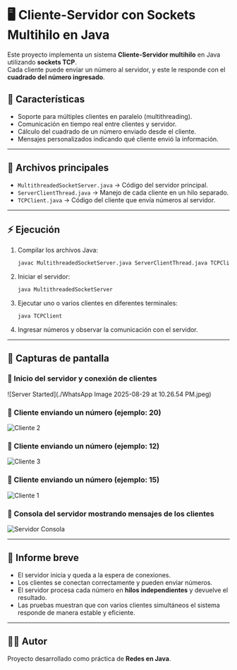 # 🖥️ Cliente-Servidor con Sockets Multihilo en Java  

Este proyecto implementa un sistema **Cliente-Servidor multihilo** en Java utilizando **sockets TCP**.  
Cada cliente puede enviar un número al servidor, y este le responde con el **cuadrado del número ingresado**.  

## 🚀 Características  
- Soporte para múltiples clientes en paralelo (multithreading).  
- Comunicación en tiempo real entre clientes y servidor.  
- Cálculo del cuadrado de un número enviado desde el cliente.  
- Mensajes personalizados indicando qué cliente envió la información.  

---

## 📂 Archivos principales  
- `MultithreadedSocketServer.java` → Código del servidor principal.  
- `ServerClientThread.java` → Manejo de cada cliente en un hilo separado.  
- `TCPClient.java` → Código del cliente que envía números al servidor.  

---

## ⚡ Ejecución  

1. Compilar los archivos Java:  
   ```bash
   javac MultithreadedSocketServer.java ServerClientThread.java TCPClient.java
   ```

2. Iniciar el servidor:  
   ```bash
   java MultithreadedSocketServer
   ```

3. Ejecutar uno o varios clientes en diferentes terminales:  
   ```bash
   java TCPClient
   ```

4. Ingresar números y observar la comunicación con el servidor.  

---

## 📸 Capturas de pantalla  

### 🔹 Inicio del servidor y conexión de clientes  
![Server Started](./WhatsApp Image 2025-08-29 at 10.26.54 PM.jpeg)  

### 🔹 Cliente enviando un número (ejemplo: 20)  
![Cliente 2](./Imagen%20de%20WhatsApp%202025-08-29%20a%20las%2015.46.59_ef525aa3.jpg)  

### 🔹 Cliente enviando un número (ejemplo: 12)  
![Cliente 3](./Imagen%20de%20WhatsApp%202025-08-29%20a%20las%2015.47.28_791d5fe1.jpg)  

### 🔹 Cliente enviando un número (ejemplo: 15)  
![Cliente 1](./Imagen%20de%20WhatsApp%202025-08-29%20a%20las%2015.47.46_b4e548e4.jpg)  

### 🔹 Consola del servidor mostrando mensajes de los clientes  
![Servidor Consola](./Imagen%20de%20WhatsApp%202025-08-29%20a%20las%2015.47.59_5c0c107e.jpg)  

---

## 📑 Informe breve  

- El servidor inicia y queda a la espera de conexiones.  
- Los clientes se conectan correctamente y pueden enviar números.  
- El servidor procesa cada número en **hilos independientes** y devuelve el resultado.  
- Las pruebas muestran que con varios clientes simultáneos el sistema responde de manera estable y eficiente.  

---

## 👨‍💻 Autor  
Proyecto desarrollado como práctica de **Redes en Java**.  

